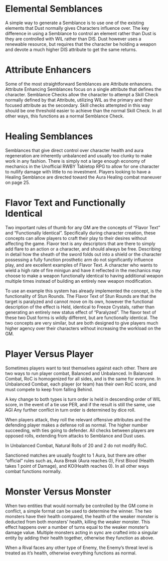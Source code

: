 # Elemental Semblances
A simple way to generate a Semblance is to use one of the existing elements that Dust normally gives Characters influence over. The key difference in using a Semblance to control an element rather than Dust is they are controlled with WIL rather than DIS. Dust however uses a renewable resource, but requires that the character be holding a weapon and devote a much higher DIS attribute to get the same returns.

# Attribute Enhancers
Some of the most straightforward Semblances are Attribute enhancers. Attribute Enhancing Semblances focus on a single attribute that defines the character. Semblance Checks allow the character to attempt a Skill Check normally defined by that Attribute, utilizing WIL as the primary and their focused attribute as the secondary. Skill checks attempted in this way should be one threshold easier to achieve than the normal Skill Check. In all other ways, this functions as a normal Semblance Check.

# Healing Semblances
Semblances that give direct control over character health and aura regeneration are inherently unbalanced and usually too clunky to make work in any fashion. There is simply not a large enough economy of mechanics in the Unofficial RWBY Tabletop RPG to allow for one character to nullify damage with little to no investment. Players looking to have a Healing Semblance are directed toward the Aura Healing combat maneuver on page 25.

# Flavor Text and Functionally Identical
Two important rules of thumb for any GM are the concepts of “Flavor Text” and “Functionally Identical”. Specifically during character creation, these concepts can allow players to craft their play to their desires without affecting the game. Flavor text is any descriptors that are there to simply add flare to an action or a character, and should always be free. Describing in detail how the sheath of the sword folds out into a shield or the character possessing a fully function prosthetic arm do not significantly influence play, and are excellent examples of Flavor Text. A character who wants to wield a high rate of fire minigun and have it reflected in the mechanics may choose to make a weapon functionally identical to having additional weapon multiple times instead of building an entirely new weapon modification.

To use an example this system has already implemented the concept, is the functionality of Stun Rounds. The Flavor Text of Stun Rounds are that the target is paralyzed and cannot move on its own, however the functional description of the effect is Held, identical to Freeze Crystals, rather than generating an entirely new status effect of “Paralyzed”. The flavor text of these two Dust forms is wildly different, but are functionally identical. The two concepts are very similar, but are both designed to give players much higher agency over their characters without increasing the workload on the GM.

# Player Versus Player
Sometimes players want to test themselves against each other. There are two ways to run player combat, Balanced and Unbalanced. In Balanced Combat, RoC is homogenized for all sides, and is the same for everyone. In Unbalanced Combat, each player (or team) has their own RoC score, and must compete to keep from falling Behind.

A key change to both types is turn order is held in descending order of WIL score, in the event of a tie use PER, and if the result is still the same, use AGI Any further conflict in turn order is determined by dice roll.

When players attack, they roll the relevant offensive attributes and the defending player makes a defense roll as normal. The higher number succeeding, with ties going to defender. All checks between players are opposed rolls, extending from attacks to Semblance and Dust uses.

In Unbalanced Combat, Natural Rolls of 20 and 2 do not modify RoC.

Sanctioned matches are usually fought to 1 Aura, but there are other “official” rules such as, Aura Break (Aura reaches 0), First Blood (Health takes 1 point of Damage), and KO(Health reaches 0). In all other ways combat functions normally.

# Monster Versus Monster
When two entities that would normally be controlled by the GM come in conflict, a simple format can be used to determine the winner. The two monsters have their health compared, the health of the weaker monster is deducted from both monsters’ health, killing the weaker monster. This effect happens over a number of turns equal to the weaker monster’s damage value. Multiple monsters acting in sync are crafted into a singular entity by adding their health together, otherwise they function as above.

When a Rival faces any other type of Enemy, the Enemy’s threat level is treated as it’s health, otherwise everything functions as normal.
